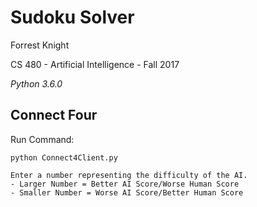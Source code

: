 Sudoku Solver
==============

Forrest Knight

CS 480 - Artificial Intelligence - Fall 2017

*Python 3.6.0*

Connect Four
------------

Run Command:

	python Connect4Client.py

	Enter a number representing the difficulty of the AI.
	- Larger Number = Better AI Score/Worse Human Score
	- Smaller Number = Worse AI Score/Better Human Score

